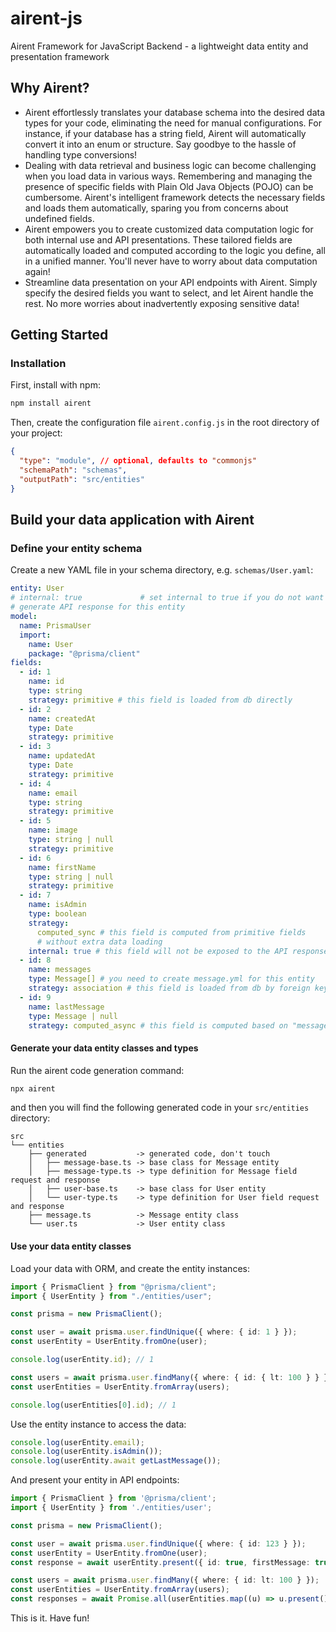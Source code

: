 # airent-js

Airent Framework for JavaScript Backend - a lightweight data entity and presentation framework

## Why Airent?

- Airent effortlessly translates your database schema into the desired data types for your code, eliminating the need for manual configurations. For instance, if your database has a string field, Airent will automatically convert it into an enum or structure. Say goodbye to the hassle of handling type conversions!
- Dealing with data retrieval and business logic can become challenging when you load data in various ways. Remembering and managing the presence of specific fields with Plain Old Java Objects (POJO) can be cumbersome. Airent's intelligent framework detects the necessary fields and loads them automatically, sparing you from concerns about undefined fields.
- Airent empowers you to create customized data computation logic for both internal use and API presentations. These tailored fields are automatically loaded and computed according to the logic you define, all in a unified manner. You'll never have to worry about data computation again!
- Streamline data presentation on your API endpoints with Airent. Simply specify the desired fields you want to select, and let Airent handle the rest. No more worries about inadvertently exposing sensitive data!

## Getting Started

### Installation

First, install with npm:

```bash
npm install airent
```

Then, create the configuration file `airent.config.js` in the root directory of your project:

```json
{
  "type": "module", // optional, defaults to "commonjs"
  "schemaPath": "schemas",
  "outputPath": "src/entities"
}
```

## Build your data application with Airent

### Define your entity schema

Create a new YAML file in your schema directory, e.g. `schemas/User.yaml`:

```yaml
entity: User
# internal: true             # set internal to true if you do not want to
# generate API response for this entity
model:
  name: PrismaUser
  import:
    name: User
    package: "@prisma/client"
fields:
  - id: 1
    name: id
    type: string
    strategy: primitive # this field is loaded from db directly
  - id: 2
    name: createdAt
    type: Date
    strategy: primitive
  - id: 3
    name: updatedAt
    type: Date
    strategy: primitive
  - id: 4
    name: email
    type: string
    strategy: primitive
  - id: 5
    name: image
    type: string | null
    strategy: primitive
  - id: 6
    name: firstName
    type: string | null
    strategy: primitive
  - id: 7
    name: isAdmin
    type: boolean
    strategy:
      computed_sync # this field is computed from primitive fields
      # without extra data loading
    internal: true # this field will not be exposed to the API response
  - id: 8
    name: messages
    type: Message[] # you need to create message.yml for this entity
    strategy: association # this field is loaded from db by foreign keys
  - id: 9
    name: lastMessage
    type: Message | null
    strategy: computed_async # this field is computed based on "messages" field
```

#### Generate your data entity classes and types

Run the airent code generation command:

```bash
npx airent
```

and then you will find the following generated code in your `src/entities` directory:

```
src
└── entities
    ├── generated           -> generated code, don't touch
    │   ├── message-base.ts -> base class for Message entity
    │   ├── message-type.ts -> type definition for Message field request and response
    │   ├── user-base.ts    -> base class for User entity
    │   └── user-type.ts    -> type definition for User field request and response
    ├── message.ts          -> Message entity class
    └── user.ts             -> User entity class
```

#### Use your data entity classes

Load your data with ORM, and create the entity instances:

```typescript
import { PrismaClient } from "@prisma/client";
import { UserEntity } from "./entities/user";

const prisma = new PrismaClient();

const user = await prisma.user.findUnique({ where: { id: 1 } });
const userEntity = UserEntity.fromOne(user);

console.log(userEntity.id); // 1

const users = await prisma.user.findMany({ where: { id: { lt: 100 } } });
const userEntities = UserEntity.fromArray(users);

console.log(userEntities[0].id); // 1
```

Use the entity instance to access the data:

```typescript
console.log(userEntity.email);
console.log(userEntity.isAdmin());
console.log(userEntity.await getLastMessage());
```

And present your entity in API endpoints:

```typescript
import { PrismaClient } from '@prisma/client';
import { UserEntity } from './entities/user';

const prisma = new PrismaClient();

const user = await prisma.user.findUnique({ where: { id: 123 } });
const userEntity = UserEntity.fromOne(user);
const response = await userEntity.present({ id: true, firstMessage: true });

const users = await prisma.user.findMany({ where: { id: lt: 100 } });
const userEntities = UserEntity.fromArray(users);
const responses = await Promise.all(userEntities.map((u) => u.present()));
```

This is it. Have fun!
